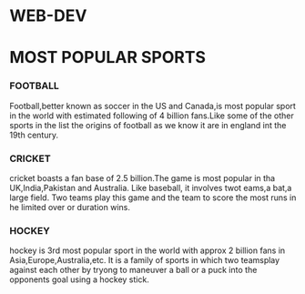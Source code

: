 # WEB-DEV
<!DOCTYPE html>
<html lang="en">

<head>
    <meta charset="UTF-8">
    <meta http-equiv="X-UA-Compatible" content="IE=edge">
    <meta name="viewport" content="width=device-width, initial-scale=1.0">
    <title>Module 2</title>
    <link rel="stylesheet" href="module.css">
</head>

<body>
    <div class="container">
        <div class="row">
            <h1 class="sports">MOST POPULAR SPORTS</h1>
            <div class="col-lg-4">
                <div class="name">
                    <div class="game">
                        <h3>FOOTBALL</h3>
                    </div>
                    <p>Football,better known as soccer in the US and Canada,is most popular sport in the world with estimated following of 4 billion fans.Like some of the other sports in the list the origins of football as we know it are in england int the
                        19th century.
                    </p>
                </div>
            </div>
            <div class="col-lg-4">
                <div class="name ">
                    <div class="game ">
                        <h3>CRICKET</h3>
                    </div>
                    <p>cricket boasts a fan base of 2.5 billion.The game is most popular in tha UK,India,Pakistan and Australia. Like baseball, it involves twot eams,a bat,a large field. Two teams play this game and the team to score the most runs in he
                        limited over or duration wins.
                    </p>
                </div>
            </div>
            <div class="col-lg-4  col-md-set">
                <div class="name ">
                    <div class="game ">
                        <h3>HOCKEY</h3>
                    </div>
                    <p>hockey is 3rd most popular sport in the world with approx 2 billion fans in Asia,Europe,Australia,etc. It is a family of sports in which two teamsplay against each other by tryong to maneuver a ball or a puck into the opponents goal
                        using a hockey stick.</p>
                </div>
            </div>
        </div>
    </div>
</body>

</html>
